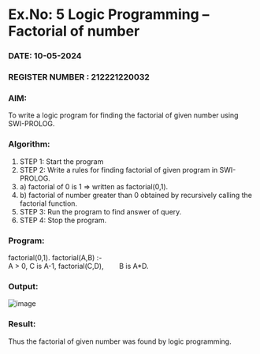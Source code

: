 # Ex.No: 5   Logic Programming – Factorial of number   
### DATE: 10-05-2024                                                                   
### REGISTER NUMBER : 212221220032
### AIM: 
To  write  a logic program for finding the factorial of given number using SWI-PROLOG. 
### Algorithm:
1. STEP 1: Start the program
2. STEP 2:  Write a rules for finding factorial of given program in SWI-PROLOG.
3.   a)	factorial of 0 is 1 => written as factorial(0,1).
4.   b)	factorial of number greater than 0 obtained by recursively calling the factorial    function.
5. STEP 3: Run the program  to find answer of  query.
6. STEP 4: Stop the program.

### Program:
factorial(0,1).
factorial(A,B) :-  
           A > 0, 
           C is A-1,
           factorial(C,D),
           B is A*D.


### Output:

![image](https://github.com/VRVijaykumar123/ex1.bfs/assets/133218255/29c23ca5-89b4-47a1-90ef-72220db6d5bc)


### Result:
Thus the factorial of given number was found by logic programming. 
